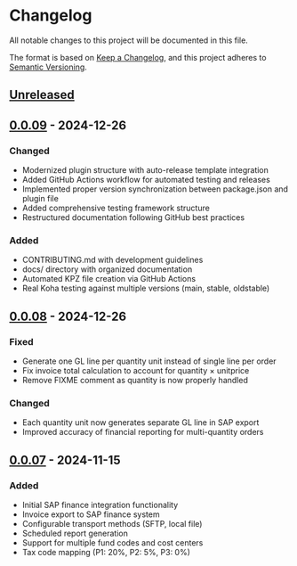 # Changelog

All notable changes to this project will be documented in this file.

The format is based on [Keep a Changelog](https://keepachangelog.com/en/1.0.0/),
and this project adheres to [Semantic Versioning](https://semver.org/spec/v2.0.0.html).

## [Unreleased]

## [0.0.09] - 2024-12-26

### Changed
- Modernized plugin structure with auto-release template integration
- Added GitHub Actions workflow for automated testing and releases
- Implemented proper version synchronization between package.json and plugin file
- Added comprehensive testing framework structure
- Restructured documentation following GitHub best practices

### Added
- CONTRIBUTING.md with development guidelines
- docs/ directory with organized documentation
- Automated KPZ file creation via GitHub Actions
- Real Koha testing against multiple versions (main, stable, oldstable)

## [0.0.08] - 2024-12-26

### Fixed
- Generate one GL line per quantity unit instead of single line per order
- Fix invoice total calculation to account for quantity × unitprice
- Remove FIXME comment as quantity is now properly handled

### Changed
- Each quantity unit now generates separate GL line in SAP export
- Improved accuracy of financial reporting for multi-quantity orders

## [0.0.07] - 2024-11-15

### Added
- Initial SAP finance integration functionality
- Invoice export to SAP finance system
- Configurable transport methods (SFTP, local file)
- Scheduled report generation
- Support for multiple fund codes and cost centers
- Tax code mapping (P1: 20%, P2: 5%, P3: 0%)

[Unreleased]: https://github.com/PTFS-Europe/koha-plugin-wcc-sap/compare/v0.0.09...HEAD
[0.0.09]: https://github.com/PTFS-Europe/koha-plugin-wcc-sap/compare/v0.0.08...v0.0.09
[0.0.08]: https://github.com/PTFS-Europe/koha-plugin-wcc-sap/compare/v0.0.07...v0.0.08
[0.0.07]: https://github.com/PTFS-Europe/koha-plugin-wcc-sap/releases/tag/v0.0.07
